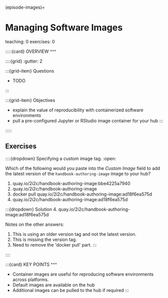 (episode-images)=
# Managing Software Images

teaching: 0
exercises: 0

:::::{card} 
OVERVIEW
^^^

::::{grid}
:gutter: 2

:::{grid-item}
Questions

- TODO 

:::

:::{grid-item}
Objectives

- explain the value of reproducibility with containerized software environments
- pull a pre-configured Jupyter or RStudio image container for your hub
:::

:::::

## Exercises

::::{dropdown} Specifying a custom image tag.
:open:

Which of the following would you paste into the _Custom Image_ field to add the latest version of the `handbook-authoring-image` image to your hub?

1. quay.io/2i2c/handbook-authoring-image:bbe4225a7940
1. quay.io/2i2c/handbook-authoring-image
1. docker pull quay.io/2i2c/handbook-authoring-image:ad18f6ea575d
1. quay.io/2i2c/handbook-authoring-image:ad18f6ea575d

:::{dropdown} Solution
4. quay.io/2i2c/handbook-authoring-image:ad18f6ea575d

Notes on the other answers:

1. This is using an older version tag and not the latest version.
2. This is missing the version tag.
3. Need to remove the 'docker pull' part.
:::

::::

:::{card} 
KEY POINTS
^^^
- Container images are useful for reproducing software environments across platforms.
- Default images are available on the hub
- Additional images can be pulled to the hub if required
:::
